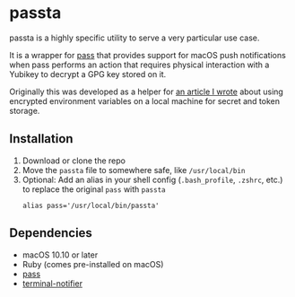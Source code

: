 # passta

passta is a highly specific utility to serve a very particular use case.

It is a wrapper for [pass] that provides support for macOS push notifications
when pass performs an action that requires physical interaction with a Yubikey
to decrypt a GPG key stored on it.

Originally this was developed as a helper for [an article I wrote] about using
encrypted environment variables on a local machine for secret and token
storage.

## Installation

1. Download or clone the repo
1. Move the `passta` file to somewhere safe, like `/usr/local/bin`
1. Optional: Add an alias in your shell config (`.bash_profile`, `.zshrc`,
   etc.) to replace the original `pass` with `passta`
   ```
   alias pass='/usr/local/bin/passta'
   ```

## Dependencies

- macOS 10.10 or later
- Ruby (comes pre-installed on macOS)
- [pass]
- [terminal-notifier]

[an article I wrote]: https://www.nickf.dev/encrypted-environment-variables/
[pass]: https://www.passwordstore.org/
[terminal-notifier]: https://github.com/julienXX/terminal-notifier
